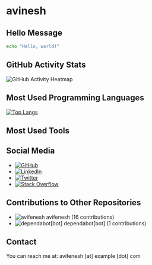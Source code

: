 
# avinesh

## Hello Message

```sh
echo "Hello, world!"
```

## GitHub Activity Stats

![GitHub Activity Heatmap](https://github-readme-stats-one-bice.vercel.app/api/top-langs/?username=avifenesh&langs_count=10&layout=compact&role=OWNER,ORGANIZATION_MEMBER,COLLABORATOR)

## Most Used Programming Languages

[![Top Langs](https://github-readme-stats.vercel.app/api/top-langs/?username=avifenesh&size_weight=0.5&count_weight=0.5)](https://github.com/anuraghazra/github-readme-stats)

## Most Used Tools



## Social Media

- [![GitHub](https://img.shields.io/badge/GitHub-000000?style=flat&logo=github&logoColor=white)](https://github.com/avifenesh)
- [![LinkedIn](https://img.shields.io/badge/LinkedIn-000000?style=flat&logo=linkedin&logoColor=white)](https://www.linkedin.com/in/avi-fenesh/)
- [![Twitter](https://img.shields.io/badge/Twitter-000000?style=flat&logo=twitter&logoColor=white)](https://x.com/avi_fenesh)
- [![Stack Overflow](https://img.shields.io/badge/Stack%20Overflow-000000?style=flat&logo=stackoverflow&logoColor=white)](https://stackoverflow.com/users/12085223/avifen)

## Contributions to Other Repositories

- ![avifenesh](https://img.shields.io/badge/avifenesh-000000?style=flat&logo=avifenesh&logoColor=white) avifenesh (16 contributions)
- ![dependabot[bot]](https://img.shields.io/badge/dependabot[bot]-000000?style=flat&logo=dependabot[bot]&logoColor=white) dependabot[bot] (1 contributions)

## Contact

You can reach me at: avifenesh [at] example [dot] com
